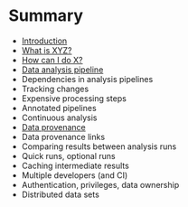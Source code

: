 # Summary

* [Introduction](README.md)
* [What is XYZ?](first-question.md)
* [How can I do X?](second-question.md)
* [Data analysis pipeline](data-analysis-pipeline.md)
* Dependencies in analysis pipelines
* Tracking changes
* Expensive processing steps
* Annotated pipelines
* Continuous analysis
* [Data provenance](data-provenance.md)
* Data provenance links
* Comparing results between analysis runs
* Quick runs, optional runs
* Caching intermediate results
* Multiple developers \(and CI\)
* Authentication, privileges, data ownership
* Distributed data sets


